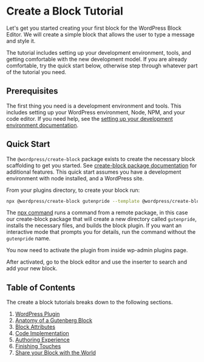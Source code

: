 # Create a Block Tutorial

Let's get you started creating your first block for the WordPress Block Editor. We will create a simple block that allows the user to type a message and style it.

The tutorial includes setting up your development environment, tools, and getting comfortable with the new development model. If you are already comfortable, try the quick start below, otherwise step through whatever part of the tutorial you need.

## Prerequisites

The first thing you need is a development environment and tools. This includes setting up your WordPress environment, Node, NPM, and your code editor. If you need help, see the [setting up your development environment documentation](/docs/getting-started/devenv/README.md).

## Quick Start

The `@wordpress/create-block` package exists to create the necessary block scaffolding to get you started. See [create-block package documentation](https://www.npmjs.com/package/@wordpress/create-block) for additional features. This quick start assumes you have a development environment with node installed, and a WordPress site.

From your plugins directory, to create your block run:

```sh
npx @wordpress/create-block gutenpride --template @wordpress/create-block-tutorial-template
```

The [npx command](https://docs.npmjs.com/cli/v8/commands/npx) runs a command from a remote package, in this case our create-block package that will create a new directory called `gutenpride`, installs the necessary files, and builds the block plugin. If you want an interactive mode that prompts you for details, run the command without the `gutenpride` name.

You now need to activate the plugin from inside wp-admin plugins page.

After activated, go to the block editor and use the inserter to search and add your new block.

## Table of Contents

The create a block tutorials breaks down to the following sections.

1. [WordPress Plugin](/docs/getting-started/create-block/wp-plugin.md)
2. [Anatomy of a Gutenberg Block ](/docs/getting-started/create-block/block-anatomy.md)
3. [Block Attributes](/docs/getting-started/create-block/attributes.md)
4. [Code Implementation](/docs/getting-started/create-block/block-code.md)
5. [Authoring Experience](/docs/getting-started/create-block/author-experience.md)
6. [Finishing Touches](/docs/getting-started/create-block/finishing.md)
7. [Share your Block with the World](/docs/getting-started/create-block/submitting-to-block-directory.md)
